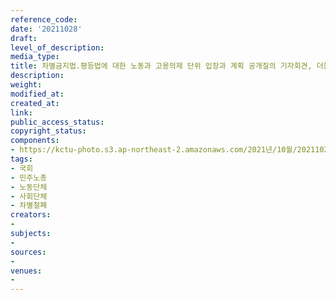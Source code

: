 ```yaml
---
reference_code: 
date: '20211028'
draft: 
level_of_description: 
media_type: 
title: 차별금지법.평등법에 대한 노동과 고용의제 단위 입장과 계획 공개질의 기자회견, 더불어민주당과 국민의힘에 직접 공개질의서 전달
description: 
weight: 
modified_at: 
created_at: 
link: 
public_access_status: 
copyright_status: 
components:
- https://kctu-photo.s3.ap-northeast-2.amazonaws.com/2021년/10월/20211028-차별금지법.평등법에+대한+노동과+고용의제+단위+입장과+계획+공개질의+기자회견,+더불어민주당과+국민의힘에+직접+공개질의서+전달_국회_민주노총_노동단체_사회단체_차별철폐/404386_63363_343.jpg
tags:
- 국회
- 민주노총
- 노동단체
- 사회단체
- 차별철폐
creators:
- 
subjects:
- 
sources:
- 
venues:
- 
---
```


